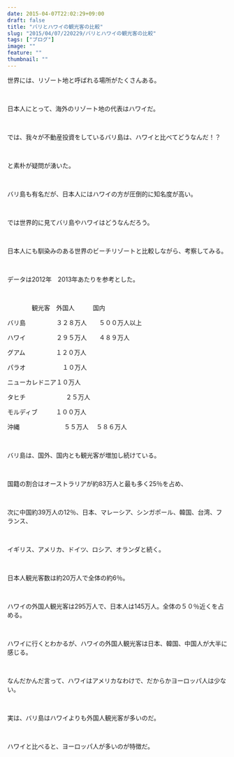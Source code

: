```yaml
---
date: 2015-04-07T22:02:29+09:00
draft: false
title: "バリとハワイの観光客の比較"
slug: "2015/04/07/220229/バリとハワイの観光客の比較"
tags: ["ブログ"]
image: ""
feature: ""
thumbnail: ""
---
```

<p>世界には、リゾート地と呼ばれる場所がたくさんある。</p><br/><p>日本人にとって、海外のリゾート地の代表はハワイだ。</p><br/><p>では、我々が不動産投資をしているバリ島は、ハワイと比べてどうなんだ！？</p><br/><p>と素朴が疑問が湧いた。</p><br/><p>バリ島も有名だが、日本人にはハワイの方が圧倒的に知名度が高い。</p><br/><p>では世界的に見てバリ島やハワイはどうなんだろう。</p><br/><p>日本人にも馴染みのある世界のビーチリゾートと比較しながら、考察してみる。</p><br/><p>データは2012年　2013年あたりを参考とした。</p><br/><p>　　　　観光客　外国人　　　国内</p><p>バリ島　　　　　３２８万人　　５００万人以上　</p><p>ハワイ　　　　　２９５万人　　４８９万人</p><p>グアム　　　　　１２０万人</p><p>パラオ　　　　　　１０万人</p><p>ニューカレドニア１０万人</p><p>タヒチ　　　　 　　 ２５万人</p><p>モルディブ　　　１００万人</p><p>沖縄　　　　 　　　５５万人 　５８６万人</p><br/><p>バリ島は、国外、国内とも観光客が増加し続けている。</p><br/><p>国籍の割合はオーストラリアが約83万人と最も多く25％を占め、</p><br/><p>次に中国約39万人の12％、日本、マレーシア、シンガポール、韓国、台湾、フランス、</p><br/><p>イギリス、アメリカ、ドイツ、ロシア、オランダと続く。</p><br/><p>日本人観光客数は約20万人で全体の約6％。</p><br/><p>ハワイの外国人観光客は295万人で、日本人は145万人。全体の５０％近くを占める。</p><br/><p>ハワイに行くとわかるが、ハワイの外国人観光客は日本、韓国、中国人が大半に感じる。</p><br/><p>なんだかんだ言って、ハワイはアメリカなわけで、だからかヨーロッパ人は少ない。</p><br/><p>実は、バリ島はハワイよりも外国人観光客が多いのだ。</p><br/><p>ハワイと比べると、ヨーロッパ人が多いのが特徴だ。</p>

